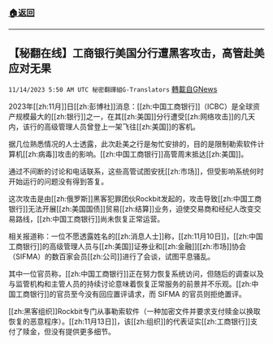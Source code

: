 ###  [:house:返回](README.md)
---


## 【秘翻在线】工商银行美国分行遭黑客攻击，高管赴美应对无果
`11/14/2023 5:50 AM UTC 秘密翻譯組G-Translators` [轉載自GNews](https://gnews.org/articles/1973705)

2023年[[zh:11月]]日[[zh:彭博社]]消息：[[zh:中国工商银行]]（ICBC）是全球资产规模最大的[[zh:银行]]之一，在其[[zh:美国]]分行遭受[[zh:网络攻击]]的几天内，该行的高级管理人员曾登上一架飞往[[zh:美国]]的客机。

据几位熟悉情况的人士透露，此次赴美之行是匆忙安排的，目的是限制勒索软件计算机[[zh:病毒]]攻击的影响。[[zh:中国工商银行]]高管周末抵达[[zh:美国]]。

通过不间断的讨论和电话联系，这些高管试图安抚[[zh:市场]]，但受影响系统何时开始运行的问题没有得到答复。

这次攻击是由[[zh:俄罗斯]]黑客犯罪团伙Rockbit发起的，攻击导致[[zh:中国工商银行]]无法开展[[zh:美国国债]]贸易[[zh:结算]]业务，迫使交易商和经纪人改变交易路线，[[zh:中国工商银行]]尚未恢复正常运营。

相关报道称：一位不愿透露姓名的[[zh:消息人士]]称，[[zh:11月10日]]，[[zh:中国工商银行]]的高级管理人员与[[zh:美国]]证券业和[[zh:金融]][[zh:市场]]协会（SIFMA）的数百家会员[[zh:公司]]进行了会谈，试图平息骚乱。

其中一位官员称，[[zh:中国工商银行]]正在努力恢复系统访问，但随后的调查以及与监管机构和主管人员的持续讨论意味着恢复正常服务的前景并不乐观。[[zh:中国工商银行]]的官员至今没有回应置评请求，而 SIFMA 的官员则拒绝置评。

[[zh:黑客组织]]Rockbit专门从事勒索软件（一种加密文件并要求支付赎金以换取恢复的恶意程序）。[[zh:11月13日]]，该[[zh:组织]]的代表证实[[zh:工商银行]]支付了赎金，但没有提供更多细节。
